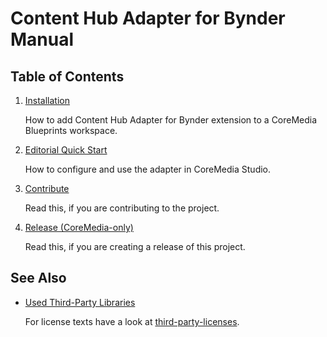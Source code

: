 # Content Hub Adapter for Bynder Manual

## Table of Contents

1. [Installation](installation.md)

   How to add Content Hub Adapter for Bynder extension to a CoreMedia Blueprints workspace.

1. [Editorial Quick Start](editorial-quick-start.md)

   How to configure and use the adapter in CoreMedia Studio.

1. [Contribute](contribute.md)

   Read this, if you are contributing to the project.

1. [Release (CoreMedia-only)](release.md)

   Read this, if you are creating a release of this project.

## See Also

* [Used Third-Party Libraries](THIRD-PARTY.txt)

    <!-- GitHub Pages is not able to list directory contents. Jump back to GitHub directly.  -->
  For license texts have a look at [third-party-licenses](https://github.com/CoreMedia/content-hub-adapter-bynder/tree/master/docs/third-party-licenses).
